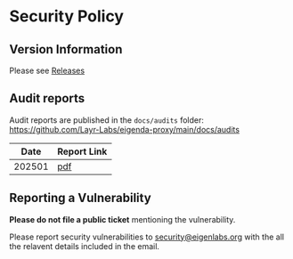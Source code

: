 # Security Policy

## Version Information

Please see [Releases](https://github.com/Layr-Labs/eigenda-proxy/releases)

## Audit reports

Audit reports are published in the `docs/audits` folder: https://github.com/Layr-Labs/eigenda-proxy/main/docs/audits 

| Date | Report Link |
| ------- | ----------- |
| 202501 | [pdf](https://github.com/Layr-Labs/eigenda/blob/main/docs/audits/Sigma_Prime_EigenDA_Proxy_Security_Assessment_Report.pdf) |

## Reporting a Vulnerability

**Please do not file a public ticket** mentioning the vulnerability.

Please report security vulnerabilities to security@eigenlabs.org with the all the relavent details included in the email.

